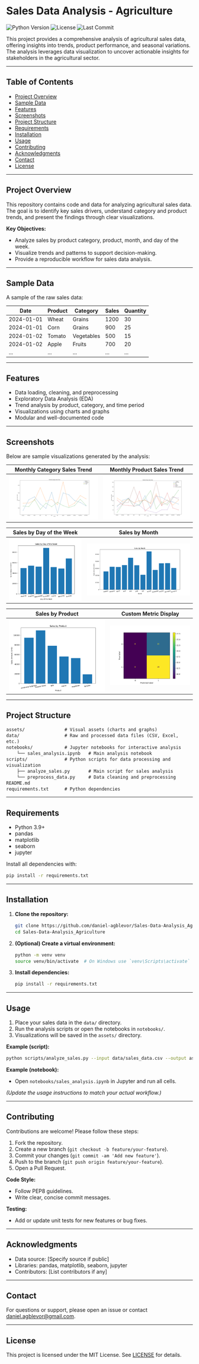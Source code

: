 # Sales Data Analysis - Agriculture

![Python Version](https://img.shields.io/badge/python-3.9%2B-blue)
![License](https://img.shields.io/badge/license-MIT-green)
![Last Commit](https://img.shields.io/github/last-commit/daniel-agblevor/Sales-Data-Analysis_Agriculture)

This project provides a comprehensive analysis of agricultural sales data, offering insights into trends, product performance, and seasonal variations. The analysis leverages data visualization to uncover actionable insights for stakeholders in the agricultural sector.

---

## Table of Contents

- [Project Overview](#project-overview)
- [Sample Data](#sample-data)
- [Features](#features)
- [Screenshots](#screenshots)
- [Project Structure](#project-structure)
- [Requirements](#requirements)
- [Installation](#installation)
- [Usage](#usage)
- [Contributing](#contributing)
- [Acknowledgments](#acknowledgments)
- [Contact](#contact)
- [License](#license)

---

## Project Overview

This repository contains code and data for analyzing agricultural sales data. The goal is to identify key sales drivers, understand category and product trends, and present the findings through clear visualizations.

**Key Objectives:**
- Analyze sales by product category, product, month, and day of the week.
- Visualize trends and patterns to support decision-making.
- Provide a reproducible workflow for sales data analysis.

---

## Sample Data

A sample of the raw sales data:

| Date       | Product   | Category | Sales | Quantity |
|------------|-----------|----------|-------|----------|
| 2024-01-01 | Wheat     | Grains   | 1200  | 30       |
| 2024-01-01 | Corn      | Grains   | 900   | 25       |
| 2024-01-02 | Tomato    | Vegetables | 500 | 15       |
| 2024-01-02 | Apple     | Fruits   | 700   | 20       |
| ...        | ...       | ...      | ...   | ...      |

---

## Features

- Data loading, cleaning, and preprocessing
- Exploratory Data Analysis (EDA)
- Trend analysis by product, category, and time period
- Visualizations using charts and graphs
- Modular and well-documented code

---

## Screenshots

Below are sample visualizations generated by the analysis:

| Monthly Category Sales Trend | Monthly Product Sales Trend |
|-----------------------------|----------------------------|
| ![Monthly Category Sales Trend](assets/Monthly%20Category%20Sales%20Trend.png) | ![Monthly Product Sales Trend](assets/Monthly%20Product%20Sales%20Trend.png) |

| Sales by Day of the Week | Sales by Month |
|-------------------------|----------------|
| ![Sales by Day of the Week](assets/Sales%20by%20Day%20of%20the%20Week.png) | ![Sales by Month](assets/Sales%20by%20Month.png) |

| Sales by Product | Custom Metric Display |
|------------------|----------------------|
| ![Sales by Product](assets/Sales%20by%20Product.png) | ![cm_disp](assets/cm_disp.png) |

---

## Project Structure

```plaintext
assets/               # Visual assets (charts and graphs)
data/                 # Raw and processed data files (CSV, Excel, etc.)
notebooks/            # Jupyter notebooks for interactive analysis
    └── sales_analysis.ipynb   # Main analysis notebook
scripts/              # Python scripts for data processing and visualization
    ├── analyze_sales.py       # Main script for sales analysis
    └── preprocess_data.py     # Data cleaning and preprocessing
README.md
requirements.txt      # Python dependencies
```

---

## Requirements

- Python 3.9+
- pandas
- matplotlib
- seaborn
- jupyter

Install all dependencies with:

```bash
pip install -r requirements.txt
```

---

## Installation

1. **Clone the repository:**
    ```bash
    git clone https://github.com/daniel-agblevor/Sales-Data-Analysis_Agriculture.git
    cd Sales-Data-Analysis_Agriculture
    ```
2. **(Optional) Create a virtual environment:**
    ```bash
    python -m venv venv
    source venv/bin/activate  # On Windows use `venv\Scripts\activate`
    ```
3. **Install dependencies:**
    ```bash
    pip install -r requirements.txt
    ```

---

## Usage

1. Place your sales data in the `data/` directory.
2. Run the analysis scripts or open the notebooks in `notebooks/`.
3. Visualizations will be saved in the `assets/` directory.

**Example (script):**
```bash
python scripts/analyze_sales.py --input data/sales_data.csv --output assets/
```

**Example (notebook):**
- Open `notebooks/sales_analysis.ipynb` in Jupyter and run all cells.

*(Update the usage instructions to match your actual workflow.)*

---

## Contributing

Contributions are welcome! Please follow these steps:

1. Fork the repository.
2. Create a new branch (`git checkout -b feature/your-feature`).
3. Commit your changes (`git commit -am 'Add new feature'`).
4. Push to the branch (`git push origin feature/your-feature`).
5. Open a Pull Request.

**Code Style:**  
- Follow PEP8 guidelines.
- Write clear, concise commit messages.

**Testing:**  
- Add or update unit tests for new features or bug fixes.

---

## Acknowledgments

- Data source: [Specify source if public]
- Libraries: pandas, matplotlib, seaborn, jupyter
- Contributors: [List contributors if any]

---

## Contact

For questions or support, please open an issue or contact [daniel.agblevor@gmail.com](mailto:daniel.agblevor@gmail.com).

---

## License

This project is licensed under the MIT License. See [LICENSE](LICENSE) for details.
